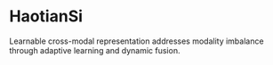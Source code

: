 # HaotianSi
Learnable cross-modal representation addresses modality imbalance through adaptive learning and dynamic fusion.
